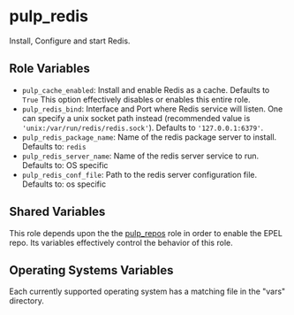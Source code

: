 pulp_redis
==========

Install, Configure and start Redis.

Role Variables
--------------

* `pulp_cache_enabled`: Install and enable Redis as a cache. Defaults to `True`
  This option effectively disables or enables this entire role.
* `pulp_redis_bind`: Interface and Port where Redis service will listen. One can specify a unix
   socket path instead (recommended value is `'unix:/var/run/redis/redis.sock'`). Defaults to `'127.0.0.1:6379'`.
* `pulp_redis_package_name`: Name of the redis package server to install. Defaults to: `redis`
* `pulp_redis_server_name`: Name of the redis server service to run. Defaults to: OS specific
* `pulp_redis_conf_file`: Path to the redis server configuration file. Defaults to: os specific

Shared Variables
----------------

This role depends upon the the [pulp_repos](../helper_roles/pulp_repos) role in order to enable the EPEL repo.
Its variables effectively control the behavior of this role.

Operating Systems Variables
---------------------------

Each currently supported operating system has a matching file in the "vars"
directory.
